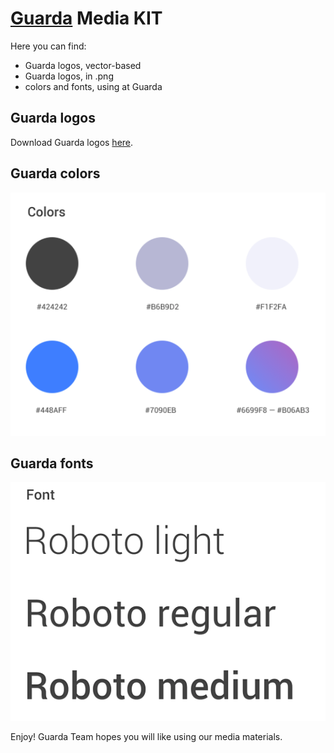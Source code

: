 # [Guarda](https://guarda.co) Media KIT
Here you can find:
* Guarda logos, vector-based
* Guarda logos, in .png
* colors and fonts, using at Guarda

## Guarda logos
Download Guarda logos [here](https://github.com/guardaco/media-kit/blob/master/guarda_logo_kit.zip).

## Guarda colors
![Guarda Colors](guarda_colors.png?raw=true "Guarda Colors")

## Guarda fonts
![Guarda Fonts](guarda_fonts.png?raw=true "Guarda Fonts")


Enjoy! Guarda Team hopes you will like using our media materials.
